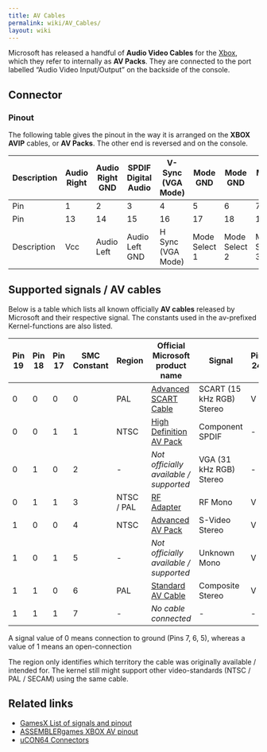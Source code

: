 ```yaml
---
title: AV Cables
permalink: wiki/AV_Cables/
layout: wiki
---
```


Microsoft has released a handful of **Audio Video Cables** for the
[Xbox](/wiki/Xbox "wikilink"), which they refer to internally as **AV Packs**.
They are connected to the port labelled “Audio Video Input/Output” on
the backside of the console.

Connector
---------

### Pinout

The following table gives the pinout in the way it is arranged on the
**XBOX AVIP** cables, or **AV Packs**. The other end is reversed and on
the console.

| Description | Audio Right | Audio Right GND | SPDIF Digital Audio | V-Sync (VGA Mode) | Mode GND      | Mode GND      | Mode GND      | GND    | Variable | 9 GND    | Variable | 11 GND   |
|-------------|-------------|-----------------|---------------------|-------------------|---------------|---------------|---------------|--------|----------|----------|----------|----------|
| Pin         | 1           | 2               | 3                   | 4                 | 5             | 6             | 7             | 8      | 9        | 10       | 11       | 12       |
| Pin         | 13          | 14              | 15                  | 16                | 17            | 18            | 19            | 20     | 21       | 22       | 23       | 24       |
| Description | Vcc         | Audio Left      | Audio Left GND      | H Sync (VGA Mode) | Mode Select 1 | Mode Select 2 | Mode Select 3 | (+12V) | 22 GND   | Variable | 24 GND   | Variable |

Supported signals / AV cables
-----------------------------

Below is a table which lists all known officially **AV cables** released
by Microsoft and their respective signal. The constants used in the
av-prefixed Kernel-functions are also listed.

| Pin 19 | Pin 18 | Pin 17 | SMC Constant | Region     | Official Microsoft product name                                                                                                      | Signal                    | Pin 24 | Pin 22 | Pin 11 | Pin 9 | Kernel av-Constant     |
|--------|--------|--------|--------------|------------|--------------------------------------------------------------------------------------------------------------------------------------|---------------------------|--------|--------|--------|-------|------------------------|
| 0      | 0      | 0      | 0            | PAL        | [Advanced SCART Cable](https://web.archive.org/web/20040216131316/http://www.xbox.com:80/en-gb/hardware/scartcable.htm)              | SCART (15 kHz RGB) Stereo | V      | R      | G      | B     | AV\_PACK\_SCART = 3    |
| 0      | 0      | 1      | 1            | NTSC       | [High Definition AV Pack](https://web.archive.org/web/20040210040422/http://www.xbox.com:80/en-US/hardware/highdefinitionavpack.htm) | Component SPDIF           | -      | Pr     | Y      | Pb    | AV\_PACK\_HDTV = 4     |
| 0      | 1      | 0      | 2            | -          | *Not officially available / supported*                                                                                               | VGA (31 kHz RGB) Stereo   | -      | R      | G      | B     | AV\_PACK\_VGA = 5      |
| 0      | 1      | 1      | 3            | NTSC / PAL | [RF Adapter](https://web.archive.org/web/20040319001330/http://www.xbox.com:80/en-us/hardware/rfadapter.htm)                         | RF Mono                   | V      | C      | Y      | -     | AV\_PACK\_RFU = 2      |
| 1      | 0      | 0      | 4            | NTSC       | [Advanced AV Pack](https://web.archive.org/web/20040319001247/http://www.xbox.com:80/en-us/hardware/advancedavpack.htm)              | S-Video Stereo            | V      | C      | Y      | -     | AV\_PACK\_SVIDEO = 6   |
| 1      | 0      | 1      | 5            | -          | *Not officially available / supported*                                                                                               | Unknown Mono              | V      | C      | Y      | -     | AV\_PACK\_NONE = 0     |
| 1      | 1      | 0      | 6            | PAL        | [Standard AV Cable](https://web.archive.org/web/20040216130745/http://www.xbox.com:80/en-gb/hardware/avcable.htm)                    | Composite Stereo          | V      | C      | Y      | -     | AV\_PACK\_STANDARD = 1 |
| 1      | 1      | 1      | 7            | -          | *No cable connected*                                                                                                                 | -                         | -      | -      | -      | -     | AV\_PACK\_NONE = 0     |

A signal value of 0 means connection to ground (Pins 7, 6, 5), whereas a
value of 1 means an open-connection

The region only identifies which territory the cable was originally
available / intended for. The kernel still might support other
video-standards (NTSC / PAL / SECAM) using the same cable.

Related links
-------------

-   [GamesX List of signals and
    pinout](http://www.gamesx.com/avpinouts/xbox.htm)
-   [ASSEMBLERgames XBOX AV
    pinout](https://assemblergames.com/attachments/xboxavippinouttr0-png.13081/)
-   [uCON64
    Connectors](http://ucon64.sourceforge.net/ucon64misc/conn.html)

